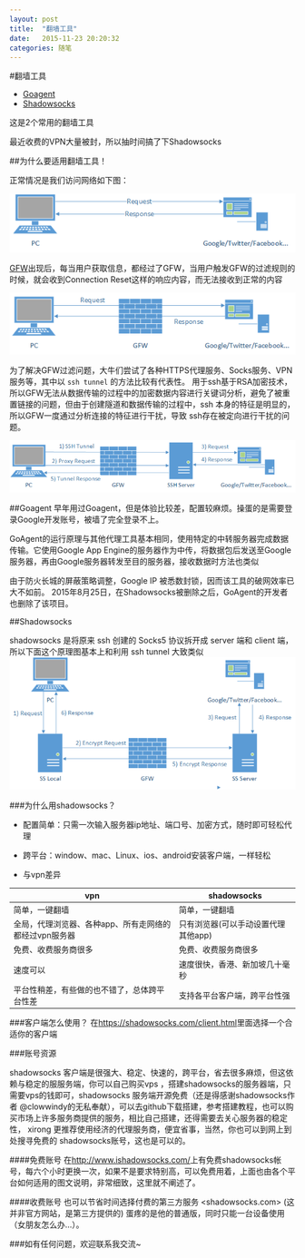 ```yaml
---
layout: post
title:  "翻墙工具"
date:   2015-11-23 20:20:32
categories: 随笔
---
```

#翻墙工具
* [Goagent](https://zh.wikipedia.org/zh/GoAgent)
* [Shadowsocks](http://vc2tea.com/whats-shadowsocks/)


这是2个常用的翻墙工具

最近收费的VPN大量被封，所以抽时间搞了下Shadowsocks


##为什么要适用翻墙工具！

正常情况是我们访问网络如下图：

![icon](../images/2015.11.23/whats-shadowsocks-01.png)

[GFW](https://zh.wikipedia.org/wiki/%E9%98%B2%E7%81%AB%E9%95%BF%E5%9F%8E)出现后，每当用户获取信息，都经过了GFW，当用户触发GFW的过滤规则的时候，就会收到Connection Reset这样的响应内容，而无法接收到正常的内容

![icon2](../images/2015.11.23/whats-shadowsocks-02.png)

为了解决GFW过滤问题，大牛们尝试了各种HTTPS代理服务、Socks服务、VPN服务等，其中以 `ssh tunnel` 的方法比较有代表性。
用于ssh基于RSA加密技术，所以GFW无法从数据传输的过程中的加密数据内容进行关键词分析，避免了被重置链接的问题，但由于创建隧道和数据传输的过程中，ssh 本身的特征是明显的，所以GFW一度通过分析连接的特征进行干扰，导致 ssh存在被定向进行干扰的问题。

![icon3](../images/2015.11.23/whats-shadowsocks-03.png)

##Goagent
早年用过Goagent，但是体验比较差，配置较麻烦。操蛋的是需要登录Google开发账号，被墙了完全登录不上。

GoAgent的运行原理与其他代理工具基本相同，使用特定的中转服务器完成数据传输。它使用Google App Engine的服务器作为中传，将数据包后发送至Google服务器，再由Google服务器转发至目的服务器，接收数据时方法也类似

由于防火长城的屏蔽策略调整，Google IP 被悉数封锁，因而该工具的破网效率已大不如前。
2015年8月25日，在Shadowsocks被删除之后，GoAgent的开发者也删除了该项目。

##Shadowsocks

shadowsocks 是将原来 ssh 创建的 Socks5 协议拆开成 server 端和 client 端，所以下面这个原理图基本上和利用 ssh tunnel 大致类似
![icon4](../images/2015.11.23/whats-shadowsocks-04.png)


###为什么用shadowsocks？


* 配置简单：只需一次输入服务器ip地址、端口号、加密方式，随时即可轻松代理

* 跨平台：window、mac、Linux、ios、android安装客户端，一样轻松

* 与vpn差异

vpn | shadowsocks 
------------ | ------------- 
简单，一键翻墙 | 简单，一键翻墙 
全局，代理浏览器、各种app、所有走网络的都经过vpn服务器 | 只有浏览器(可以手动设置代理其他app)
免费、收费服务商很多 | 免费、收费服务商很多
速度可以 | 速度很快，香港、新加坡几十毫秒
平台性稍差，有些做的也不错了，总体跨平台性差 | 支持各平台客户端，跨平台性强

###客户端怎么使用？
在<https://shadowsocks.com/client.html>里面选择一个合适你的客户端

###账号资源

shadowsocks 客户端是很强大、稳定、快速的，跨平台，省去很多麻烦，但这依赖与稳定的服服务端，你可以自己购买vps ，搭建shadowsocks的服务器端，只需要vps的钱即可，shadowsocks 服务端开源免费（还是得感谢shadowsocks作者 @clowwindy的无私奉献），可以去github下载搭建，参考搭建教程，也可以购买市场上许多服务商提供的服务，相比自己搭建，还得需要去关心服务器的稳定性， xirong 更推荐使用经济的代理服务商，便宜省事，当然，你也可以到网上到处搜寻免费的 shadowsocks账号，这也是可以的。

####免费账号
在<http://www.ishadowsocks.com/>上有免费shadowsocks帐号，每六个小时更换一次，如果不是要求特别高，可以免费用着，上面也由各个平台如何适用的图文说明，非常细致，这里就不阐述了。

####收费账号
也可以节省时间选择付费的第三方服务
<shadowsocks.com> (这并非官方网站，是第三方提供的)
蛋疼的是他的普通版，同时只能一台设备使用（女朋友怎么办...）。


###如有任何问题，欢迎联系我交流~